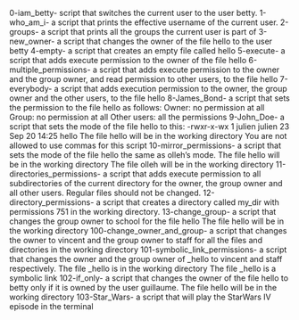 0-iam_betty- script that switches the current user to the user betty. 1-who_am_i- a script that prints the effective username of the current user. 2-groups- a script that prints all the groups the current user is part of 3-new_owner- a script that changes the owner of the file hello to the user betty 4-empty- a script that creates an empty file called hello 5-execute- a script that adds execute permission to the owner of the file hello 6-multiple_permissions- a script that adds execute permission to the owner and the group owner, and read permission to other users, to the file hello 7-everybody- a script that adds execution permission to the owner, the group owner and the other users, to the file hello 8-James_Bond- a script that sets the permission to the file hello as follows: Owner: no permission at all Group: no permission at all Other users: all the permissions 9-John_Doe- a script that sets the mode of the file hello to this: -rwxr-x-wx 1 julien julien 23 Sep 20 14:25 hello The file hello will be in the working directory You are not allowed to use commas for this script 10-mirror_permissions- a script that sets the mode of the file hello the same as olleh’s mode. The file hello will be in the working directory The file olleh will be in the working directory 11-directories_permissions- a script that adds execute permission to all subdirectories of the current directory for the owner, the group owner and all other users. Regular files should not be changed. 12-directory_permissions- a script that creates a directory called my_dir with permissions 751 in the working directory. 13-change_group- a script that changes the group owner to school for the file hello The file hello will be in the working directory 100-change_owner_and_group- a script that changes the owner to vincent and the group owner to staff for all the files and directories in the working directory 101-symbolic_link_permissions- a script that changes the owner and the group owner of _hello to vincent and staff respectively. The file _hello is in the working directory The file _hello is a symbolic link 102-if_only- a script that changes the owner of the file hello to betty only if it is owned by the user guillaume. The file hello will be in the working directory 103-Star_Wars- a script that will play the StarWars IV episode in the terminal
